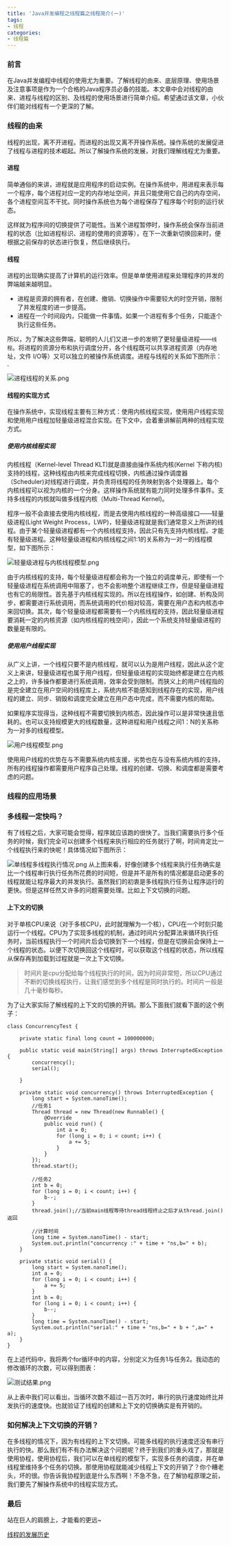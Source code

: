 ```yaml
---
title: 'Java并发编程之线程篇之线程简介(一)'
tags:
- 线程
categories:
- 线程篇
---
```


### 前言
在Java并发编程中线程的使用尤为重要。了解线程的由来、底层原理、使用场景及注意事项是作为一个合格的Java程序员必备的技能。本文章中会对线程的由来、进程与线程的区别、及线程的使用场景进行简单介绍。希望通过该文章，小伙伴们能对线程有一个更深的了解。

### 线程的由来
线程的出现，离不开进程。而进程的出现又离不开操作系统。操作系统的发展促进了线程与进程的技术崛起。所以了解操作系统的发展，对我们理解线程尤为重要。


#### 进程
简单通俗的来讲，进程就是应用程序的启动实例。在操作系统中，用进程来表示每一个程序，每个进程对应一定的内存地址空间，并且只能使用它自己的内存空间，各个进程空间互不干扰。同时操作系统也为每个进程保存了程序每个时刻的运行状态。

这样就为程序间的切换提供了可能性。当某个进程暂停时，操作系统会保存当前进程的状态（比如进程标识、进程的使用的资源等），在下一次重新切换回来时，便根据之前保存的状态进行恢复，然后继续执行。

#### 线程
进程的出现确实提高了计算机的运行效率。但是单单使用进程来处理程序的并发的弊端越来越明显。

- 进程是资源的拥有者，在创建、撤销、切换操作中需要较大的时空开销，限制了并发程度的进一步提高。
- 进程在一个时间段内，只能做一件事情。如果一个进程有多个任务，只能逐个执行这些任务。

所以，为了解决这些弊端，聪明的人儿们又进一步的发明了更轻量级进程——`线程`。将进程的资源分布和执行调度分开，各个线程既可以共享进程资源（内存地址，文件	I/O等）又可以独立的被操作系统调度。进程与线程的关系如下图所示：
.

![进程线程的关系.png](https://upload-images.jianshu.io/upload_images/2824145-c9331166fee59a5f.png?imageMogr2/auto-orient/strip%7CimageView2/2/w/1240)



#### 线程的实现方式
在操作系统中，实现线程主要有三种方式：使用内核线程实现，使用用户线程实现和使用用户线程加轻量级进程混合实现。在下文中，会着重讲解前两种的线程实现方式。

##### 使用内核线程实现
内核线程（Kernel-level Thread KLT)就是直接由操作系统内核(Kernel 下称内核)支持的线程，这种线程由内核来完成线程切换，内核通过操作调度器（Scheduler)对线程进行调度，并负责将线程的任务映射到各个处理器上。每个内核线程可以视为内核的一个分身。这样操作系统就有能力同时处理多件事件。支持多线程的内核就叫做多线程内核（Multi-Thread Kernel)。

程序一般不会直接去使用内核线程，而是去使用内核线程的一种高级接口——轻量级进程(Light Weight Process，LWP)，轻量级进程就是我们通常意义上所讲的线程。由于某个轻量级进程都有一个内核线程支持，因此只有先支持内核线程。才能有轻量级进程。这种轻量级进程和内核线程之间1:1的关系称为一对一的线程模型，如下图所示：

![轻量级进程与内核线程模型.png](https://upload-images.jianshu.io/upload_images/2824145-434cae9398a1c4d3.png?imageMogr2/auto-orient/strip%7CimageView2/2/w/1240)

由于内核线程的支持，每个轻量级进程都会称为一个独立的调度单元，即使有一个轻量级进程在系统调用中阻塞了，也不会影响整个进程继续工作，但是轻量级进程也有它的局限性。首先基于内核线程实现的。所以在线程操作，如创建、析构及同步，都需要进行系统调用，而系统调用的代价相对较高，需要在用户态和内核态中来回切换。其次，每个轻量级进程都需要有一个内核线程的支持，因此轻量级进程要消耗一定的内核资源（如内核线程的栈空间），因此一个系统支持轻量级进程的数量是有限的。

##### 使用用户线程实现
从广义上讲，一个线程只要不是内核线程，就可以认为是用户线程，因此从这个定义上来讲，轻量级进程也属于用户线程，但轻量级进程的实现始终都是建立在内核之上的，许多操作都要进行系统调用，效率会受到限制。而狭义上的用户线程指的是完全建立在用户空间的线程库上，系统内核不能感知到线程存在的实现，用户线程的建立、同步、销毁和调度完全建立在用户态中完成，而不需要内核的帮助。

如果程序实现得当，这种线程不需要切换到内核态，因此操作可以是非常快速且低耗的。也可以支持规模更大的线程数量，这种进程和用户线程之间1：N的关系称为一对多的线程模型。

![用户线程模型.png](https://upload-images.jianshu.io/upload_images/2824145-32c77ec73ebbddf9.png?imageMogr2/auto-orient/strip%7CimageView2/2/w/1240)

使用用户线程的优势在与不需要系统内核支援，劣势也在与没有系统内核的支持，所有的线程操作都需要用户程序自己处理。线程的创建、切换、和调度都是需要考虑的问题。

### 线程的应用场景

### 多线程一定快吗？
有了线程之后，大家可能会觉得，程序就应该跑的很快了。当我们需要执行多个任务的时候，我们完全可以创建多个线程来执行相应的任务就行了啊，时间肯定比一个线程执行来的快呢！具体情况如下图所示：

![单线程多线程执行情况.png](https://upload-images.jianshu.io/upload_images/2824145-ec46ccf2e62bfd82.png?imageMogr2/auto-orient/strip%7CimageView2/2/w/1240)
从上图来看，好像创建多个线程来执行任务确实是比一个线程串行执行任务所花费的时间短，但是并不是所有的情况都是启动更多的线程就能让程序最大的并发执行。虽然我们的初衷是多线程执行任务让程序运行的更快。但是这样任然又许多的问题需要处理。比如上下文切换的问题。

#### 上下文的切换

对于单核CPU来说（对于多核CPU，此时就理解为一个核），CPU在一个时刻只能运行一个线程。CPU为了实现多线程的机制，通过时间片分配算法来循环执行任务时，当前线程执行一个时间片后会切换到下一个线程，但是在切换前会保持上一个线程的状态。以便下次切换回这个线程时，可以获取这个线程的状态，所以线程从保存再到加载到过程就是一次上下文切换。


>时间片是cpu分配给每个线程执行的时间，因为时间非常短，所以CPU通过不断的切换线程执行，让我们感觉到多个线程是同时执行的。时间片一般是几十毫秒每秒。

为了让大家实际了解线程的上下文的切换的开销。那么下面我们就看下面的这个例子：
```
class ConcurrencyTest {

    private static final long count = 100000000;

    public static void main(String[] args) throws InterruptedException {
        concurrency();
        serial();

    }

    private static void concurrency() throws InterruptedException {
        long start = System.nanoTime();
        //任务1
        Thread thread = new Thread(new Runnable() {
            @Override
            public void run() {
                int a = 0;
                for (long i = 0; i < count; i++) {
                    a += 5;
                }
            }
        });
        thread.start();

        //任务2
        int b = 0;
        for (long i = 0; i < count; i++) {
            b--;
        }
        thread.join();//当前main线程等待thread线程终止之后才从thread.join()返回

        //计算时间
        long time = System.nanoTime() - start;
        System.out.println("concurrency :" + time + "ns,b=" + b);
    }

    private static void serial() {
        long start = System.nanoTime();
        int a = 0;
        for (long i = 0; i < count; i++) {
            a += 5;
        }
        int b = 0;
        for (long i = 0; i < count; i++) {
            b--;
        }
        long time = System.nanoTime() - start;
        System.out.println("serial:" + time + "ns,b=" + b + ",a=" + a);
    }
}
```
在上述代码中，我将两个for循环中的内容，分别定义为任务1与任务2。我动态的修改循环的次数，可以得到图表：

![测试结果.png](https://upload-images.jianshu.io/upload_images/2824145-4be2939ed81c8e9c.png?imageMogr2/auto-orient/strip%7CimageView2/2/w/1240)

从上表中我们可以看出，当循环次数不超过一百万次时，串行的执行速度始终比并发执行的速度快。也就验证了线程的创建和上下文的切换确实是有开销的。

### 如何解决上下文切换的开销？
在多线程的情况下，因为有线程的上下文切换。可能多线程的执行速度还没有串行执行的快。那么我们有不有办法解决这个问题呢？终于到我们的重头戏了，那就是使用协程，使用协程后，我们可以在单线程的模型下，实现多任务的调度，并在单线程里维持多个任务的切换。那使用协程就能减少线程上下文的开销了？你个糟老头，坏的很。你告诉我协程到底是什么东西啊！不急不急，在了解协程原理之前，我们要先了解操作系统中的线程实现方式。


### 最后
站在巨人的肩膀上，才能看的更远~

[线程的发展历史](https://segmentfault.com/a/1190000017252672)